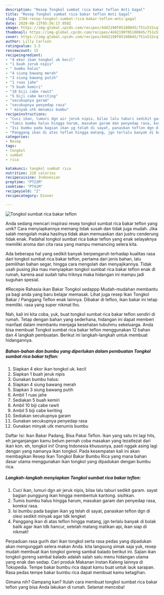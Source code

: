 ```yaml
---
description: "Resep Tongkol sumbat rica bakar teflon Anti Gagal"
title: "Resep Tongkol sumbat rica bakar teflon Anti Gagal"
slug: 2784-resep-tongkol-sumbat-rica-bakar-teflon-anti-gagal
date: 2020-08-13T05:56:17.958Z
image: https://img-global.cpcdn.com/recipes/4d42190f05100845/751x532cq70/tongkol-sumbat-rica-bakar-teflon-foto-resep-utama.jpg
thumbnail: https://img-global.cpcdn.com/recipes/4d42190f05100845/751x532cq70/tongkol-sumbat-rica-bakar-teflon-foto-resep-utama.jpg
cover: https://img-global.cpcdn.com/recipes/4d42190f05100845/751x532cq70/tongkol-sumbat-rica-bakar-teflon-foto-resep-utama.jpg
author: Lilly Carlson
ratingvalue: 3.5
reviewcount: 15
recipeingredient:
- "4 ekor ikan tongkol uk kecil"
- "1 buah jeruk nipis"
- " bumbu halus"
- "4 siung bawang merah"
- "3 siung bawang putih"
- "1 ruas jahe"
- "5 buah kemiri"
- "10 biji cabe rawit"
- "5 biji cabe keriting"
- "secukupnya garam"
- "secukupnya penyedap rasa"
- " minyak utk menumis bumbu"
recipeinstructions:
- "Cuci ikan, lumuri dgn air jeruk nipis, bilas lalu taburi sedikit garam. sayat bagian punggung ikan hingga membentuk kantong. sisihkan."
- "Tumis bumbu halus hingga harum, masukan garam dan penyedap rasa, koreksi rasa."
- "Isi bumbu pada bagian ikan yg telah di sayat, panaskan teflon dgn di olesi sedikit minyak agar tdk lengket"
- "Panggang ikan di atas teflon hingga matang, jgn terlalu banyak di bolak balik agar ikan tdk hancur, setelah matang matikan api, ikan siap di nikmati!"
categories:
- Resep
tags:
- tongkol
- sumbat
- rica

katakunci: tongkol sumbat rica 
nutrition: 220 calories
recipecuisine: Indonesian
preptime: "PT22M"
cooktime: "PT41M"
recipeyield: "2"
recipecategory: Dinner

---
```



![Tongkol sumbat rica bakar teflon](https://img-global.cpcdn.com/recipes/4d42190f05100845/751x532cq70/tongkol-sumbat-rica-bakar-teflon-foto-resep-utama.jpg)

Anda sedang mencari inspirasi resep tongkol sumbat rica bakar teflon yang unik? Cara menyiapkannya memang tidak susah dan tidak juga mudah. Jika salah mengolah maka hasilnya tidak akan memuaskan dan justru cenderung tidak enak. Padahal tongkol sumbat rica bakar teflon yang enak selayaknya memiliki aroma dan cita rasa yang mampu memancing selera kita.

Ada beberapa hal yang sedikit banyak berpengaruh terhadap kualitas rasa dari tongkol sumbat rica bakar teflon, pertama dari jenis bahan, lalu pemilihan bahan segar, hingga cara mengolah dan menyajikannya. Tidak usah pusing jika mau menyiapkan tongkol sumbat rica bakar teflon enak di rumah, karena asal sudah tahu triknya maka hidangan ini mampu jadi suguhan spesial.

#Recepie Rahasia ikan Bakar Tongkol sedappp Mudah-mudahan membantu ya bagi anda yang baru belajar memasak. Lihat juga resep Ikan Tongkol Bakar / Panggang Teflon enak lainnya. Dibakar di teflon, ikan bakar ini tetap memiliki. rasa yang super nikmat lho.


Nah, kali ini kita coba, yuk, buat tongkol sumbat rica bakar teflon sendiri di rumah. Tetap dengan bahan yang sederhana, hidangan ini dapat memberi manfaat dalam membantu menjaga kesehatan tubuhmu sekeluarga. Anda bisa membuat Tongkol sumbat rica bakar teflon menggunakan 12 bahan dan 4 langkah pembuatan. Berikut ini langkah-langkah untuk membuat hidangannya.

<!--inarticleads1-->

##### Bahan-bahan dan bumbu yang diperlukan dalam pembuatan Tongkol sumbat rica bakar teflon:

1. Siapkan 4 ekor ikan tongkol uk. kecil
1. Siapkan 1 buah jeruk nipis
1. Gunakan  bumbu halus:
1. Siapkan 4 siung bawang merah
1. Siapkan 3 siung bawang putih
1. Ambil 1 ruas jahe
1. Sediakan 5 buah kemiri
1. Ambil 10 biji cabe rawit
1. Ambil 5 biji cabe keriting
1. Sediakan secukupnya garam
1. Gunakan secukupnya penyedap rasa
1. Gunakan  minyak utk menumis bumbu


Daftar Isi: Ikan Bakar Padang, Bisa Pakai Teflon. Ikan yang satu ini lagi hits, eh janganjangan kamu belum pernah coba masakan yang lezatlezat dari ikan kon. eh, tongkol ini! Orang Indonesia khususnya, pasti nggak asing lagi dengan yang namanya ikan tongkol. Pada kesempatan kali ini akan membagikan Resep Ikan Tongkol Bakar Bumbu Rica yang mana bahan dasar utama menggunakan ikan tongkol yang dipadukan dengan bumbu rica. 

<!--inarticleads2-->

##### Langkah-langkah menyiapkan Tongkol sumbat rica bakar teflon:

1. Cuci ikan, lumuri dgn air jeruk nipis, bilas lalu taburi sedikit garam. sayat bagian punggung ikan hingga membentuk kantong. sisihkan.
1. Tumis bumbu halus hingga harum, masukan garam dan penyedap rasa, koreksi rasa.
1. Isi bumbu pada bagian ikan yg telah di sayat, panaskan teflon dgn di olesi sedikit minyak agar tdk lengket
1. Panggang ikan di atas teflon hingga matang, jgn terlalu banyak di bolak balik agar ikan tdk hancur, setelah matang matikan api, ikan siap di nikmati!


Perpaduan rasa gurih dari ikan tongkol serta rasa pedas yang dipadukan akan mengunggah selera makan Anda. kita langsung simak saja yuk, resep mudah membuat ikan tongkol goreng sambal balado berikut ini. Sajian ikan tongkol goreng sambal balado adalah salah satu menu hidangan utama yang enak dan sedap. Cari produk Makanan Instan Kaleng lainnya di Tokopedia. Tempe bakar bumbu rica dapat kamu buat untuk lauk sarapan. Rasa pedas tempe bakar bumbu rica dapat membuat kamu ketagihan. 

Gimana nih? Gampang kan? Itulah cara membuat tongkol sumbat rica bakar teflon yang bisa Anda lakukan di rumah. Selamat mencoba!
